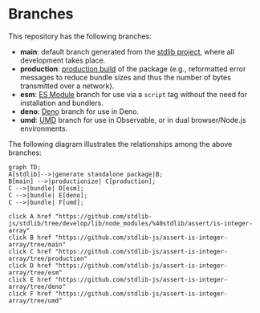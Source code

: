 <!--

@license Apache-2.0

Copyright (c) 2022 The Stdlib Authors.

Licensed under the Apache License, Version 2.0 (the "License");
you may not use this file except in compliance with the License.
You may obtain a copy of the License at

    http://www.apache.org/licenses/LICENSE-2.0

Unless required by applicable law or agreed to in writing, software
distributed under the License is distributed on an "AS IS" BASIS,
WITHOUT WARRANTIES OR CONDITIONS OF ANY KIND, either express or implied.
See the License for the specific language governing permissions and
limitations under the License.

-->

# Branches

This repository has the following branches:

-   **main**: default branch generated from the [stdlib project][stdlib-url], where all development takes place.
-   **production**: [production build][production-url] of the package (e.g., reformatted error messages to reduce bundle sizes and thus the number of bytes transmitted over a network).
-   **esm**: [ES Module][esm-url] branch for use via a `script` tag without the need for installation and bundlers.
-   **deno**: [Deno][deno-url] branch for use in Deno.
-   **umd**: [UMD][umd-url] branch for use in Observable, or in dual browser/Node.js environments.

The following diagram illustrates the relationships among the above branches:

```mermaid
graph TD;
A[stdlib]-->|generate standalone package|B;
B[main] -->|productionize| C[production];
C -->|bundle| D[esm];
C -->|bundle| E[deno];
C -->|bundle| F[umd];

click A href "https://github.com/stdlib-js/stdlib/tree/develop/lib/node_modules/%40stdlib/assert/is-integer-array"
click B href "https://github.com/stdlib-js/assert-is-integer-array/tree/main"
click C href "https://github.com/stdlib-js/assert-is-integer-array/tree/production"
click D href "https://github.com/stdlib-js/assert-is-integer-array/tree/esm"
click E href "https://github.com/stdlib-js/assert-is-integer-array/tree/deno"
click F href "https://github.com/stdlib-js/assert-is-integer-array/tree/umd"
```

[stdlib-url]: https://github.com/stdlib-js/stdlib/tree/develop/lib/node_modules/%40stdlib/assert/is-integer-array
[production-url]: https://github.com/stdlib-js/assert-is-integer-array/tree/production
[deno-url]: https://github.com/stdlib-js/assert-is-integer-array/tree/deno
[umd-url]: https://github.com/stdlib-js/assert-is-integer-array/tree/umd
[esm-url]: https://github.com/stdlib-js/assert-is-integer-array/tree/esm